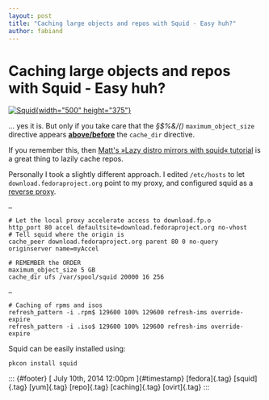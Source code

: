```yaml
---
layout: post
title: "Caching large objects and repos with Squid - Easy huh?"
author: fabiand
---
```



Caching large objects and repos with Squid - Easy huh?
======================================================

[![Squid](https://farm3.staticflickr.com/2794/4031499134_d594346743.jpg){width="500"
height="375"}](https://www.flickr.com/photos/laughingsquid/4031499134/ "Squid von Scott Beale bei Flickr")

... yes it is. But only if you take care that the *§\$%&/()*
`maximum_object_size` directive appears
**[above/before](http://squid-web-proxy-cache.1019090.n4.nabble.com/Problem-with-caching-larger-files-td4666004.html#a4666006)**
the `cache_dir` directive.

If you remember this, then [Matt's »Lazy distro mirrors with squid«
tutorial](http://ma.ttwagner.com/lazy-distro-mirrors-with-squid/) is a
great thing to lazily cache repos.

Personally I took a slightly different approach. I edited `/etc/hosts`
to let `download.fedoraproject.org` point to my proxy, and configured
squid as a [reverse
proxy](http://wiki.squid-cache.org/ConfigExamples/Reverse/BasicAccelerator).

    …

    # Let the local proxy accelerate access to download.fp.o
    http_port 80 accel defaultsite=download.fedoraproject.org no-vhost
    # Tell squid where the origin is
    cache_peer download.fedoraproject.org parent 80 0 no-query originserver name=myAccel

    # REMEMBER the ORDER
    maximum_object_size 5 GB
    cache_dir ufs /var/spool/squid 20000 16 256

    …

    # Caching of rpms and isos 
    refresh_pattern -i .rpm$ 129600 100% 129600 refresh-ims override-expire
    refresh_pattern -i .iso$ 129600 100% 129600 refresh-ims override-expire

Squid can be easily installed using:

    pkcon install squid

::: {#footer}
[ July 10th, 2014 12:00pm ]{#timestamp} [fedora]{.tag} [squid]{.tag}
[yum]{.tag} [repo]{.tag} [caching]{.tag} [ovirt]{.tag}
:::
